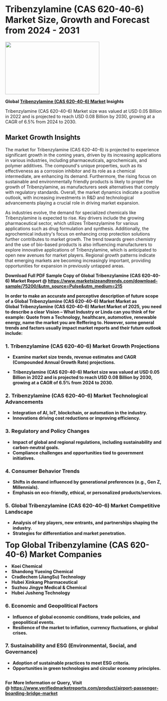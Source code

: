 <H1>Tribenzylamine (CAS 620-40-6) Market Size, Growth and Forecast from 2024 - 2031</H1><img class="aligncenter size-medium wp-image-584254" src="https://thirdeyenews.in/wp-content/uploads/2024/09/Global-Market-Research-300x168.jpeg" alt="" width="300" height="168" /><p><strong>Global&nbsp;<a href="https://www.marketsizeandtrends.com/download-sample/75200/&amp;utm_source=Pulse&amp;utm_medium=215">Tribenzylamine (CAS 620-40-6) Market</a> Insights</strong></p><p>Tribenzylamine (CAS 620-40-6) Market size was valued at USD 0.05 Billion in 2022 and is projected to reach USD 0.08 Billion by 2030, growing at a CAGR of 6.5% from 2024 to 2030.</p><p><h2>Market Growth Insights</h2> <p>The market for Tribenzylamine (CAS 620-40-6) is projected to experience significant growth in the coming years, driven by its increasing applications in various industries, including pharmaceuticals, agrochemicals, and polymer additives. The compound's unique properties, such as its effectiveness as a corrosion inhibitor and its role as a chemical intermediate, are enhancing its demand. Furthermore, the rising focus on sustainable and environmentally friendly products is likely to propel the growth of Tribenzylamine, as manufacturers seek alternatives that comply with regulatory standards. Overall, the market dynamics indicate a positive outlook, with increasing investments in R&D and technological advancements playing a crucial role in driving market expansion.</p> <p><strong></strong></p> <p>As industries evolve, the demand for specialized chemicals like Tribenzylamine is expected to rise. Key drivers include the growing pharmaceutical sector, which utilizes Tribenzylamine for various applications such as drug formulation and synthesis. Additionally, the agrochemical industry's focus on enhancing crop protection solutions further contributes to market growth. The trend towards green chemistry and the use of bio-based products is also influencing manufacturers to explore innovative applications of Tribenzylamine, which is anticipated to open new avenues for market players. Regional growth patterns indicate that emerging markets are becoming increasingly important, providing opportunities for expansion in previously untapped areas.</p> <p><strong></p><p><span class=""><strong>Download Full PDF Sample Copy of Global Tribenzylamine (CAS 620-40-6) Market Report</strong> @ <a href="https://www.marketsizeandtrends.com/download-sample/75200/&amp;utm_source=Pulse&amp;utm_medium=215" target="_blank">https://www.marketsizeandtrends.com/download-sample/75200/&amp;utm_source=Pulse&amp;utm_medium=215</a></span></p><p>In order to make an accurate and perceptive description of future scope of a Global&nbsp;Tribenzylamine (CAS 620-40-6) Market Market as Global&nbsp;Tribenzylamine (CAS 620-40-6) Market Market of 2025, you need to describe a clear Vision &ndash; What Industry or Linda can you think of for example: Quote from a Technology, healthcare, automotive, renewable energy, name the market you are Reffering to. However, some general trends and factors usually impact market reports and their future outlook include:</p><h3>1.&nbsp;<strong>Tribenzylamine (CAS 620-40-6) Market Growth Projections</strong></h3><ul><li>Examine market size trends, revenue estimates and CAGR (Compounded Annual Growth Rate) projections.</li><li><p>Tribenzylamine (CAS 620-40-6) Market size was valued at USD 0.05 Billion in 2022 and is projected to reach USD 0.08 Billion by 2030, growing at a CAGR of 6.5% from 2024 to 2030.</p></li></ul><h3>2.&nbsp;<strong>Tribenzylamine (CAS 620-40-6) Market Technological Advancements</strong></h3><ul><li>Integration of AI, IoT, blockchain, or automation in the industry.</li><li>Innovations driving cost reductions or improving efficiency.</li></ul><h3>3.&nbsp;<strong>Regulatory and Policy Changes</strong></h3><ul><li>Impact of global and regional regulations, including sustainability and carbon-neutral goals.</li><li>Compliance challenges and opportunities tied to government initiatives.</li></ul><h3>4.&nbsp;<strong>Consumer Behavior Trends</strong></h3><ul><li>Shifts in demand influenced by generational preferences (e.g., Gen Z, Millennials).</li><li>Emphasis on eco-friendly, ethical, or personalized products/services.</li></ul><h3>5.&nbsp;<strong>Global Tribenzylamine (CAS 620-40-6) Market Competitive Landscape</strong></h3><ul><li>Analysis of key players, new entrants, and partnerships shaping the industry.</li><li>Strategies for differentiation and market penetration.</li></ul><p data-pm-slice="1 1 []"><span style="color: inherit; font-family: inherit; font-size: 25px;">Top Global Tribenzylamine (CAS 620-40-6) Market Companies</span></p><div class="" data-test-id=""><p><li>Koei Chemical</li><li> Shandong Yuexing Chemical</li><li> Cradlechem (JiangSu) Technology</li><li> Hubei Xinkang Pharmaceutical</li><li> Suzhou Jingye Medical & Chemical</li><li> Hubei Jusheng Technology</li></p></div><h3>6.&nbsp;<strong>Economic and Geopolitical Factors</strong></h3><ul><li>Influence of global economic conditions, trade policies, and geopolitical events.</li><li>Resilience of the market to inflation, currency fluctuations, or global crises.</li></ul><h3>7.&nbsp;<strong>Sustainability and ESG (Environmental, Social, and Governance)</strong></h3><ul><li>Adoption of sustainable practices to meet ESG criteria.</li><li>Opportunities in green technologies and circular economy principles.</li></ul><h2><strong style="font-size: 14px;">For More Information or Query, Visit @&nbsp;</strong><a style="background-color: #ffffff; font-size: 14px;" href="https://www.marketsizeandtrends.com/report/tribenzylamine-cas-620-40-6-market/" target="_blank">https://www.verifiedmarketreports.com/product/airport-passenger-boarding-bridge-market</a></h2>
